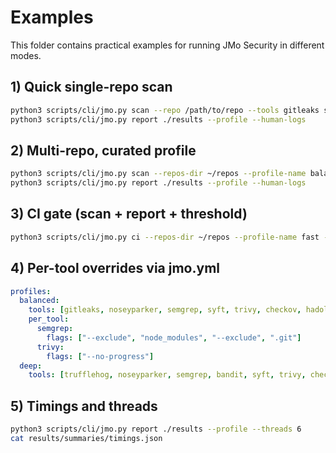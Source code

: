 # Examples

This folder contains practical examples for running JMo Security in different modes.

## 1) Quick single-repo scan

```bash
python3 scripts/cli/jmo.py scan --repo /path/to/repo --tools gitleaks semgrep --timeout 300 --human-logs
python3 scripts/cli/jmo.py report ./results --profile --human-logs
```

## 2) Multi-repo, curated profile

```bash
python3 scripts/cli/jmo.py scan --repos-dir ~/repos --profile-name balanced --human-logs
python3 scripts/cli/jmo.py report ./results --profile --human-logs
```

## 3) CI gate (scan + report + threshold)

```bash
python3 scripts/cli/jmo.py ci --repos-dir ~/repos --profile-name fast --fail-on HIGH --profile --human-logs
```

## 4) Per-tool overrides via jmo.yml

```yaml
profiles:
  balanced:
    tools: [gitleaks, noseyparker, semgrep, syft, trivy, checkov, hadolint]
    per_tool:
      semgrep:
        flags: ["--exclude", "node_modules", "--exclude", ".git"]
      trivy:
        flags: ["--no-progress"]
  deep:
    tools: [trufflehog, noseyparker, semgrep, bandit, syft, trivy, checkov, hadolint, zap, falco, afl++]
```

## 5) Timings and threads

```bash
python3 scripts/cli/jmo.py report ./results --profile --threads 6
cat results/summaries/timings.json
```

<!-- Removed ai-search private examples to keep public docs neutral. -->
